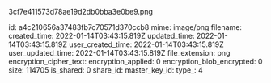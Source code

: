 3cf7e411573d78ae19d2db0bba3e0be9.png

id: a4c210656a37483fb7c70571d370ccb8
mime: image/png
filename: 
created_time: 2022-01-14T03:43:15.819Z
updated_time: 2022-01-14T03:43:15.819Z
user_created_time: 2022-01-14T03:43:15.819Z
user_updated_time: 2022-01-14T03:43:15.819Z
file_extension: png
encryption_cipher_text: 
encryption_applied: 0
encryption_blob_encrypted: 0
size: 114705
is_shared: 0
share_id: 
master_key_id: 
type_: 4
